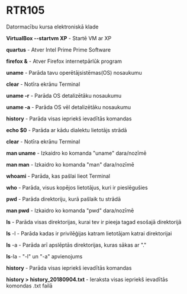 # RTR105
Datormacību kursa elektroniskā klade

<b>VirtualBox --startvm XP</b> - Startē VM ar XP

<b>quartus</b> - Atver Intel Prime Prime Software

<b>firefox &</b> - Atver Firefox internetpārlūk program

<b>uname</b> - Parāda tavu operētājsistēmas(OS) nosaukumu

<b>clear</b> - Notīra ekrānu Terminal

<b>uname -r</b> - Parāda OS detalizētāku nosaukumu

<b>uname -a</b> - Parāda OS vēl detalizētāku nosaukumu

<b>history</b> - Parāda visas iepriekš ievadītās komandas

<b>echo $0</b> - Parāda ar kādu dialektu lietotājs strādā

<b>clear</b> - Notīra ekrānu Terminal

<b>man uname</b> - Izkaidro ko komanda "uname" dara/nozīmē

<b>man man</b> - Izkaidro ko komanda "man" dara/nozīmē

<b>whoami</b> - Parāda, kas pašlai lieot Terminal

<b>who</b> - Parāda, visus kopējos lietotājus, kuri ir pieslēgušies

<b>pwd</b> - Parāda direktoriju, kurā pašlaik tu strādā

<b>man pwd</b> - Izkaidro ko komanda "pwd" dara/nozīmē

<b>ls</b> - Parāda visas direktorijas, kurai tev ir pieeja tagad esošajā direktorijā

<b>ls</b> -l - Parāda kadas ir privilēģijas katram lietotājam katrai direktorijai

<b>ls</b> -a - Parāda arī apslēptās direktorijas, kuras sākas ar "."

<b>ls</b>-la - "-l" un "-a" apvienojums

<b>history</b> - Parāda visas iepriekš ievadītās komandas

<b>history > history_20180904.txt</b> - Ieraksta visas iepriekš ievadītās komondas .txt failā

